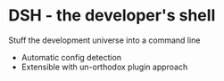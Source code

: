# DSH  - the developer's shell

Stuff the development universe into a command line 


- Automatic config detection
- Extensible with un-orthodox plugin approach
